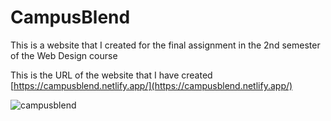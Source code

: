 # CampusBlend

This is a website that I created for the final assignment in the 2nd semester of the Web Design course

This is the URL of the website that I have created [https://campusblend.netlify.app/](https://campusblend.netlify.app/)

![campusblend](https://github.com/HamdiHarahap/campus-blend/assets/162338226/40045f59-69b9-40b8-8041-2fd19295b898)

